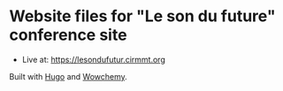 # Website files for "Le son du future" conference site

- Live at: https://lesondufutur.cirmmt.org

Built with [Hugo](https://gohugo.io/) and [Wowchemy](https://wowchemy.com/). 
